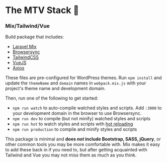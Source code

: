# The MTV Stack 🎸
### Mix/Tailwind/Vue

Build package that includes:
 * [Laravel Mix](https://github.com/JeffreyWay/laravel-mix)
 * [Browsersync](https://www.npmjs.com/package/browser-sync)
 * [TailwindCSS](https://tailwindcss.com/)
 * [VueJS](https://vuejs.org/)
 * [Axios](https://www.npmjs.com/package/axios)

These files are pre-configured for WordPress themes. Run `npm install` and update the `themeName` and `domain` names in `webpack.mix.js` with your project's theme name and development domain.

Then, run one of the following to get started:

* `npm run watch` to auto-compile watched styles and scripts. Add `:3000` to your development domain in the browser to use Browsersync.
* `npm run dev` to compile (but not minify) watched styles and scripts
* `npm run hot` to watch styles and scripts with [hot reloading](https://github.com/JeffreyWay/laravel-mix/blob/master/docs/hot-module-replacement.md)
* `npm run production` to compile and minify styles and scripts


This package is minimal and **does *not* include Bootstrap, SASS, jQuery**, or other common tools you may be more comfortable with. Mix makes it easy to add these back in if you need to, but after getting acquainted with Tailwind and Vue you may not miss them as much as you think.